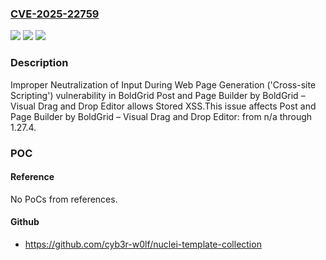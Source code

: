 ### [CVE-2025-22759](https://cve.mitre.org/cgi-bin/cvename.cgi?name=CVE-2025-22759)
![](https://img.shields.io/static/v1?label=Product&message=Post%20and%20Page%20Builder%20by%20BoldGrid%20%E2%80%93%20Visual%20Drag%20and%20Drop%20Editor&color=blue)
![](https://img.shields.io/static/v1?label=Version&message=n%2Fa%3C%3D%201.27.4%20&color=brighgreen)
![](https://img.shields.io/static/v1?label=Vulnerability&message=CWE-79%20Improper%20Neutralization%20of%20Input%20During%20Web%20Page%20Generation%20('Cross-site%20Scripting')&color=brighgreen)

### Description

Improper Neutralization of Input During Web Page Generation ('Cross-site Scripting') vulnerability in BoldGrid Post and Page Builder by BoldGrid – Visual Drag and Drop Editor allows Stored XSS.This issue affects Post and Page Builder by BoldGrid – Visual Drag and Drop Editor: from n/a through 1.27.4.

### POC

#### Reference
No PoCs from references.

#### Github
- https://github.com/cyb3r-w0lf/nuclei-template-collection

